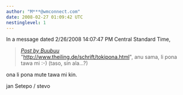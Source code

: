 ```yaml
---
author: "M***@wmconnect.com"
date: 2008-02-27 01:09:42 UTC
nestinglevel: 1
---
```

In a message dated 2/26/2008 14:07:47 PM Central Standard Time,  

> [_Post by Buubuu_](/iw4Df06M/zlango#post4)  
> "http://www.theiling.de/schrift/tokipona.html", anu sama, li pona  
> tawa mi :-) (taso, sin ala...?)  
> 

ona li pona mute tawa mi kin.  
  
jan Setepo / stevo </HTML>
